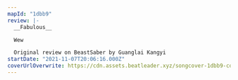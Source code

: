 ```yaml
---
mapId: "1dbb9"
review: |-
  __Fabulous__

  Wew

  Original review on BeastSaber by Guanglai Kangyi
startDate: "2021-11-07T20:06:16.000Z"
coverUrlOverwrite: https://cdn.assets.beatleader.xyz/songcover-1dbb9-cover.jpg
---
```


